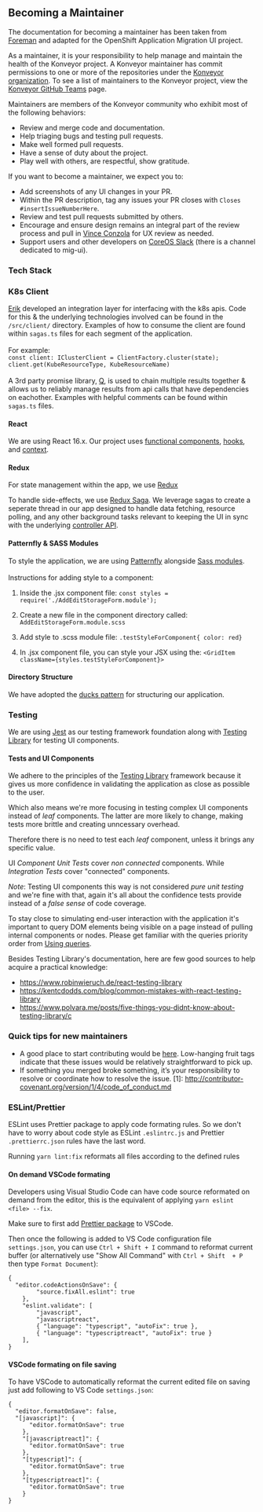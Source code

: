 
## Becoming a Maintainer

The documentation for becoming a maintainer has been taken from [Foreman](https://theforeman.org/handbook.html#Becomingamaintainer) and adapted for the OpenShift Application Migration UI project.

As a maintainer, it is your responsibility to help manage and maintain the health of the Konveyor project.  A Konveyor maintainer has commit permissions to one or more of the repositories under the [Konveyor organization](https://github.com/konveyor). To see a list of maintainers to the Konveyor project, view the [Konveyor GitHub Teams](https://github.com/orgs/konveyor/teams) page.

Maintainers are members of the Konveyor community who exhibit most of the following behaviors:

- Review and merge code and documentation.
- Help triaging bugs and testing pull requests.
- Make well formed pull requests.
- Have a sense of duty about the project.
- Play well with others, are respectful, show gratitude.

If you want to become a maintainer, we expect you to:
- Add screenshots of any UI changes in your PR.
- Within the PR description, tag any issues your PR closes with ```Closes #insertIssueNumberHere```.
- Review and test pull requests submitted by others.
- Encourage and ensure design remains an integral part of the review process and pull in [Vince Conzola](https//github.com/vconzola) for UX review as needed.
- Support users and other developers on [CoreOS Slack](https://coreos.slack.com/) (there is a channel dedicated to mig-ui).


### Tech Stack

### K8s Client
[Erik](https://github.com/eriknelson) developed an integration layer for interfacing with the k8s apis. Code for this & the underlying technologies involved can be found in the ```/src/client/``` directory. Examples of how to consume the client are found within ```sagas.ts``` files for each segment of the application.
<br><br>For example: <br>```const client: IClusterClient = ClientFactory.cluster(state); ```
<br>
```client.get(KubeResourceType, KubeResourceName)```
<br>
<br>
A 3rd party promise library, [Q](https://github.com/kriskowal/q/wiki/API-Reference), is used to chain multiple results together & allows us to reliably manage results from api calls that have dependencies on eachother. Examples with helpful comments can be found within ```sagas.ts``` files.


#### React
We are using React 16.x. Our project uses [functional components](https://reactjs.org/docs/components-and-props.html), [hooks](https://reactjs.org/docs/hooks-reference.html), and [ context](https://reactjs.org/docs/context.html).

#### Redux

For state management within the app, we use [Redux](https://react-redux.js.org/)

To handle side-effects, we use [Redux Saga](https://redux-saga.js.org/). We leverage sagas to create a seperate thread in our app designed to handle data fetching, resource polling, and any other background tasks relevant to keeping the UI in sync with the underlying [controller API](https://docs.google.com/document/d/1BWlSlsrV_uzjLyFVkoYmjHaNHs-F__exMAh8yTVqAeg/edit?usp=sharing).

#### Patternfly & SASS Modules

To style the application, we are using [Patternfly](https://patternfly-react.surge.sh/) alongside [Sass modules](https://medium.com/clover-platform-blog/modular-scss-and-why-you-need-it-6bb2d8c40fd8).<br>
<br>
Instructions for adding style to a component:
1) Inside the .jsx component file:
`const styles = require('./AddEditStorageForm.module');`

2) Create a new file in the component directory called:
`AddEditStorageForm.module.scss`

3) Add style to .scss module file:
`.testStyleForComponent{ color: red}`

4) In .jsx component file, you can style your JSX using the:
`<GridItem className={styles.testStyleForComponent}>`

#### Directory Structure

We have adopted the [ducks pattern](https://www.freecodecamp.org/news/scaling-your-redux-app-with-ducks-6115955638be/) for structuring our application.

### Testing
We are using [Jest](https://jestjs.io/) as our testing framework foundation along with [Testing Library](https://testing-library.com/) for testing UI components.

#### Tests and UI Components
We adhere to the principles of the [Testing Library](https://testing-library.com/docs/guiding-principles) framework
because it gives us more confidence in validating the application as close as possible to the user.

Which also means we're more focusing in testing complex UI components instead of *leaf* components.
The latter are more likely to change, making tests more brittle and creating unncessary overhead.

Therefore there is no need to test each *leaf* component, unless it brings any specific value.

UI *Component Unit Tests* cover *non connected* components.
While *Integration Tests* cover "connected" components.

*Note*: Testing UI components this way is not considered *pure unit testing* and we're fine with that, again it's all about the confidence tests provide instead of a *false sense* of code coverage.

To stay close to simulating end-user interaction with the application it's important to query DOM elements being visible on a page instead of pulling internal components or nodes. Please get familiar with the queries priority order from [Using queries](https://testing-library.com/docs/guide-which-query).

Besides Testing Library's documentation, here are few good sources to help acquire a practical knowledge:
- https://www.robinwieruch.de/react-testing-library
- https://kentcdodds.com/blog/common-mistakes-with-react-testing-library
- https://www.polvara.me/posts/five-things-you-didnt-know-about-testing-library/c


### Quick tips for new maintainers
- A good place to start contributing would be [here](https://github.com/konveyor/mig-ui/issues?q=is%3Aissue+is%3Aopen+label%3Alow-hanging-fruit). Low-hanging fruit tags indicate that these issues would be relatively straightforward to pick up.
- If something you merged broke something, it’s your responsibility to resolve or coordinate how to resolve the issue.
 [1]: http://contributor-covenant.org/version/1/4/code_of_conduct.md

### ESLint/Prettier

ESLint uses Prettier package to apply code formating rules.
So we don't have to worry about code style as ESLint `.eslintrc.js` and Prettier `.prettierrc.json` rules have the last word.

Running `yarn lint:fix` reformats all files according to the defined rules

#### On demand VSCode formating

Developers using Visual Studio Code can have code source reformated on demand from the editor, this is the equivalent of applying `yarn eslint <file> --fix`.

Make sure to first add [Prettier package](https://marketplace.visualstudio.com/items?itemName=esbenp.prettier-vscode) to VSCode.

Then once the following is added to VS Code configuration file `settings.json`, you can use `Ctrl + Shift + I` command to reformat current buffer (or alternatively use "Show All Command" with `Ctrl + Shift  + P` then type `Format Document`):

```
{
  "editor.codeActionsOnSave": {
        "source.fixAll.eslint": true
    },
    "eslint.validate": [
        "javascript",
        "javascriptreact",
        { "language": "typescript", "autoFix": true },
        { "language": "typescriptreact", "autoFix": true }
    ],
}
```
#### VSCode formating on file saving

To have VSCode to automatically reformat the current edited file on saving just add following to VS Code `settings.json`:
```
{
  "editor.formatOnSave": false,
  "[javascript]": {
      "editor.formatOnSave": true
    },
    "[javascriptreact]": {
      "editor.formatOnSave": true
    },
    "[typescript]": {
      "editor.formatOnSave": true
    },
    "[typescriptreact]": {
      "editor.formatOnSave": true
    }
}
```